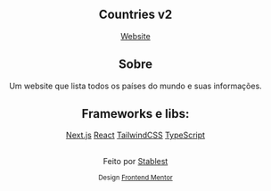 <div align="center">
   
  ## Countries v2

   [Website](https://countries-2-stablest.vercel.app/)

  ## Sobre

  Um website que lista todos os países do mundo e suas informações.

  ## Frameworks e libs:
  
  [Next.js](https://nextjs.org/)
  [React](https://react.dev/)
  [TailwindCSS](https://tailwindcss.com/)
  [TypeScript](https://www.typescriptlang.org/)
   
 ##
  Feito por [Stablest](https://github.com/Stablest)
  
  <sup>Design [Frontend Mentor](https://www.frontendmentor.io/)</sup>
</div>
